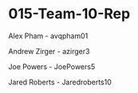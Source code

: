 # 015-Team-10-Rep
Alex Pham - avqpham01

Andrew Zirger - azirger3

Joe Powers - JoePowers5

Jared Roberts - Jaredroberts10
